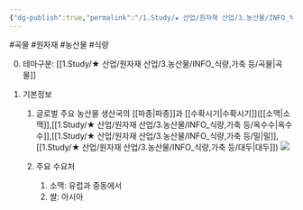 ```yaml
---
{"dg-publish":true,"permalink":"/1.Study/★ 산업/원자재 산업/3.농산물/INFO_식량,가축 등/농산물/","created":"2023-05-29T10:52:35.127+09:00","updated":"2025-06-26T13:23:42.990+09:00"}
---
```


#곡물 #원자재 #농산물 #식량 

0. 테마구분: [[1.Study/★ 산업/원자재 산업/3.농산물/INFO_식량,가축 등/곡물\|곡물]]

1. 기본정보
	1. 글로벌 주요 농산물 생산국의 [[파종\|파종]]과 [[수확시기\|수확시기]]([[소맥\|소맥]],[[1.Study/★ 산업/원자재 산업/3.농산물/INFO_식량,가축 등/옥수수\|옥수수]],[[1.Study/★ 산업/원자재 산업/3.농산물/INFO_식량,가축 등/밀\|밀]],[[1.Study/★ 산업/원자재 산업/3.농산물/INFO_식량,가축 등/대두\|대두]])
		![](https://i.imgur.com/qSjXymS.jpg)

	1. 주요 수요처
		1. 소맥: 유럽과 중동에서 
		2. 쌀: 아시아

